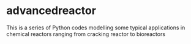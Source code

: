 # advancedreactor
This is a series of Python codes modelling some typical applications in chemical reactors ranging from cracking reactor to bioreactors
